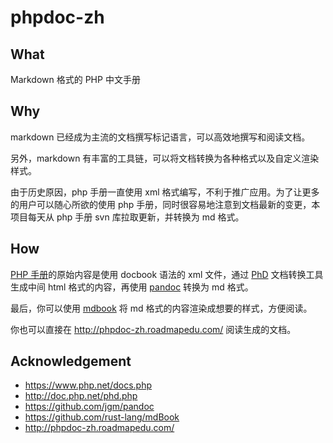 # phpdoc-zh

## What

Markdown 格式的 PHP 中文手册

## Why

markdown 已经成为主流的文档撰写标记语言，可以高效地撰写和阅读文档。

另外，markdown 有丰富的工具链，可以将文档转换为各种格式以及自定义渲染样式。

由于历史原因，php 手册一直使用 xml 格式编写，不利于推广应用。为了让更多的用户可以随心所欲的使用 php 手册，同时很容易地注意到文档最新的变更，本项目每天从 php 手册 svn 库拉取更新，并转换为 md 格式。

## How

[PHP 手册](http://svn.php.net/viewvc/phpdoc/)的原始内容是使用 docbook 语法的 xml 文件，通过 [PhD](http://doc.php.net/phd.php) 文档转换工具生成中间 html 格式的内容，再使用 [pandoc](https://github.com/jgm/pandoc) 转换为 md 格式。

最后，你可以使用 [mdbook](https://github.com/rust-lang/mdBook) 将 md 格式的内容渲染成想要的样式，方便阅读。

你也可以直接在 http://phpdoc-zh.roadmapedu.com/ 阅读生成的文档。

## Acknowledgement

- https://www.php.net/docs.php
- http://doc.php.net/phd.php
- https://github.com/jgm/pandoc
- https://github.com/rust-lang/mdBook
- http://phpdoc-zh.roadmapedu.com/


